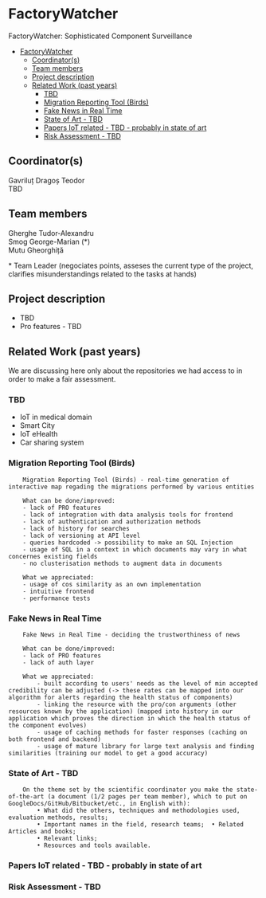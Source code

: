 # FactoryWatcher
FactoryWatcher: Sophisticated Component Surveillance

- [FactoryWatcher](#factorywatcher)
  - [Coordinator(s)](#coordinators)
  - [Team members](#team-members)
  - [Project description](#project-description)
  - [Related Work (past years)](#related-work-past-years)
    - [TBD](#tbd)
    - [Migration Reporting Tool (Birds)](#migration-reporting-tool-birds)
    - [Fake News in Real Time](#fake-news-in-real-time)
    - [State of Art - TBD](#state-of-art---tbd)
    - [Papers IoT related - TBD - probably in state of art](#papers-iot-related---tbd---probably-in-state-of-art)
    - [Risk Assessment - TBD](#risk-assessment---tbd)

## Coordinator(s)
Gavriluț Dragoș Teodor\
TBD

## Team members
Gherghe Tudor-Alexandru\
Smog George-Marian (*)\
Mutu Gheorghiță

\* Team Leader (negociates points, asseses the current type of the project, clarifies misunderstandings related to the tasks at hands)

## Project description
- TBD
- Pro features - TBD

## Related Work (past years)

We are discussing here only about the repositories we had access to in order to make a fair assessment.

### TBD
- IoT in medical domain
- Smart City
- IoT eHealth
- Car sharing system

### Migration Reporting Tool (Birds)

```
    Migration Reporting Tool (Birds) - real-time generation of interactive map regading the migrations performed by various entities
    
    What can be done/improved:
    - lack of PRO features
    - lack of integration with data analysis tools for frontend
    - lack of authentication and authorization methods
    - lack of history for searches
    - lack of versioning at API level
    - queries hardcoded -> possibility to make an SQL Injection
    - usage of SQL in a context in which documents may vary in what concernes existing fields
    - no clusterisation methods to augment data in documents 
    
    What we appreciated:
    - usage of cos similarity as an own implementation
    - intuitive frontend
    - performance tests
```

### Fake News in Real Time

```
    Fake News in Real Time - deciding the trustworthiness of news
    
    What can be done/improved:
    - lack of PRO features
    - lack of auth layer

    What we appreciated:
        - built according to users' needs as the level of min accepted credibility can be adjusted (-> these rates can be mapped into our algorithm for alerts regarding the health status of components)
        - linking the resource with the pro/con arguments (other resources known by the application) (mapped into history in our application which proves the direction in which the health status of the component evolves)
        - usage of caching methods for faster responses (caching on both frontend and backend)
        - usage of mature library for large text analysis and finding similarities (training our model to get a good accuracy)
```

### State of Art - TBD

```
    On the theme set by the scientific coordinator you make the state-of-the-art (a document (1/2 pages per team member), which to put on GoogleDocs/GitHub/Bitbucket/etc., in English with):  
        • What did the others, techniques and methodologies used, evaluation methods, results; 
        • Important names in the field, research teams;  • Related Articles and books; 
        • Relevant links; 
        • Resources and tools available. 
```

### Papers IoT related - TBD - probably in state of art

### Risk Assessment - TBD
